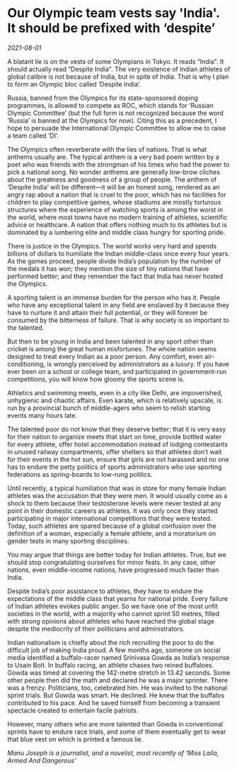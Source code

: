 # Our Olympic team vests say 'India'. It should be prefixed with ‘despite’

*2021-08-01*

A blatant lie is on the vests of some Olympians in Tokyo. It reads
“India". It should actually read “Despite India". The very existence of
Indian athletes of global calibre is not because of India, but in spite
of India. That is why I plan to form an Olympic bloc called ‘Despite
India’.

Russia, banned from the Olympics for its state-sponsored doping
programmes, is allowed to compete as ROC, which stands for ‘Russian
Olympic Committee’ (but the full form is not recognized because the word
‘Russia’ is banned at the Olympics for now). Citing this as a precedent,
I hope to persuade the International Olympic Committee to allow me to
raise a team called ‘DI’.

The Olympics often reverberate with the lies of nations. That is what
anthems usually are. The typical anthem is a very bad poem written by a
poet who was friends with the strongman of his times who had the power
to pick a national song. No wonder anthems are generally low-brow
cliches about the greatness and goodness of a group of people. The
anthem of ‘Despite India’ will be different—it will be an honest song,
rendered as an angry rap about a nation that is cruel to the poor, which
has no facilities for children to play competitive games, whose stadiums
are mostly torturous structures where the experience of watching sports
is among the worst in the world, where most towns have no modern
training of athletes, scientific advice or healthcare. A nation that
offers nothing much to its athletes but is dominated by a lumbering
elite and middle class hungry for sporting pride.

There is justice in the Olympics. The world works very hard and spends
billions of dollars to humiliate the Indian middle-class once every four
years. As the games proceed, people divide India’s population by the
number of the medals it has won; they mention the size of tiny nations
that have performed better; and they remember the fact that India has
never hosted the Olympics.

A sporting talent is an immense burden for the person who has it. People
who have any exceptional talent in any field are enslaved by it because
they have to nurture it and attain their full potential, or they will
forever be consumed by the bitterness of failure. That is why society is
so important to the talented.

But then to be young in India and been talented in any sport other than
cricket is among the great human misfortunes. The whole nation seems
designed to treat every Indian as a poor person. Any comfort, even
air-conditioning, is wrongly perceived by administrators as a luxury. If
you have ever been on a school or college team, and participated in
government-run competitions, you will know how gloomy the sports scene
is.

Athletics and swimming meets, even in a city like Delhi, are
impoverished, unhygienic and chaotic affairs. Even karate, which is
relatively upscale, is run by a provincial bunch of middle-agers who
seem to relish starting events many hours late.

The talented poor do not know that they deserve better; that it is very
easy for their nation to organize meets that start on time, provide
bottled water for every athlete, offer hotel accommodation instead of
lodging contestants in unused railway compartments, offer shelters so
that athletes don’t wait for their events in the hot sun, ensure that
girls are not harassed and no one has to endure the petty politics of
sports administrators who use sporting federations as spring-boards to
low-rung politics.

Until recently, a typical humiliation that was in store for many female
Indian athletes was the accusation that they were men. It would usually
come as a shock to them because their testosterone levels were never
tested at any point in their domestic careers as athletes. It was only
once they started participating in major international competitions that
they were tested. Today, such athletes are spared because of a global
confusion over the definition of a woman, especially a female athlete,
and a moratorium on gender tests in many sporting disciplines.

You may argue that things are better today for Indian athletes. True,
but we should stop congratulating ourselves for minor feats. In any
case, other nations, even middle-income nations, have progressed much
faster than India.

Despite India’s poor assistance to athletes, they have to endure the
expectations of the middle class that yearns for national pride. Every
failure of Indian athletes evokes public anger. So we have one of the
most unfit societies in the world, with a majority who cannot sprint 50
metres, filled with strong opinions about athletes who have reached the
global stage despite the mediocrity of their politicians and
administrators.

Indian nationalism is chiefly about the rich recruiting the poor to do
the difficult job of making India proud. A few months ago, someone on
social media identified a buffalo-racer named Srinivasa Gowda as India’s
response to Usain Bolt. In buffalo racing, an athlete chases two reined
buffaloes. Gowda was timed at covering the 142-metre stretch in 13.42
seconds. Some other people then did the math and declared he was a major
sprinter. There was a frenzy. Politicians, too, celebrated him. He was
invited to the national sprint trials. But Gowda was smart. He declined.
He knew that the buffalos contributed to his pace. And he saved himself
from becoming a transient spectacle created to entertain facile
patriots.

However, many others who are more talented than Gowda in conventional
sprints have to endure race trials, and some of them eventually get to
wear that blue vest on which is printed a famous lie.

*Manu Joseph is a journalist, and a novelist, most recently of ‘Miss
Laila, Armed And Dangerous’*
